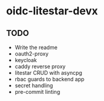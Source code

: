 # oidc-litestar-devx

## TODO

- Write the readme
- oauth2-proxy
- keycloak
- caddy reverse proxy
- litestar CRUD with asyncpg
- rbac guards to backend app
- secret handling
- pre-commit linting
